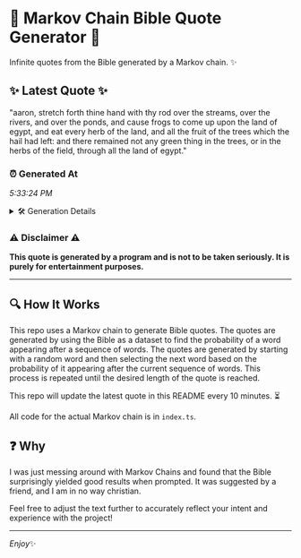 # 📖 Markov Chain Bible Quote Generator 📖

Infinite quotes from the Bible generated by a Markov chain. ✨

## ✨ Latest Quote ✨
"aaron, stretch forth thine hand with thy rod over the streams, over the rivers, and over the ponds, and cause frogs to come up upon the land of egypt, and eat every herb of the land, and all the fruit of the trees which the hail had left: and there remained not any green thing in the trees, or in the herbs of the field, through all the land of egypt."

### ⏰ Generated At
*5:33:24 PM*

<details>
    <summary>🛠️ Generation Details</summary>
    <p>
        <strong>🌱 Seed:</strong> aaron,<br>
        <strong>🔄 Iterations:</strong> 70<br>
        <strong>📜 Context History:</strong><br>[ aaron, ]: stretch<br>[ aaron,, stretch ]: forth<br>[ aaron,, stretch, forth ]: thine<br>[ aaron,, stretch, forth, thine ]: hand<br>[ aaron,, stretch, forth, thine, hand ]: with<br>[ aaron,, stretch, forth, thine, hand, with ]: thy<br>[ stretch, forth, thine, hand, with, thy ]: rod<br>[ forth, thine, hand, with, thy, rod ]: over<br>[ thine, hand, with, thy, rod, over ]: the<br>[ hand, with, thy, rod, over, the ]: streams,<br>[ with, thy, rod, over, the, streams, ]: over<br>[ thy, rod, over, the, streams,, over ]: the<br>[ rod, over, the, streams,, over, the ]: rivers,<br>[ over, the, streams,, over, the, rivers, ]: and<br>[ the, streams,, over, the, rivers,, and ]: over<br>[ streams,, over, the, rivers,, and, over ]: the<br>[ over, the, rivers,, and, over, the ]: ponds,<br>[ the, rivers,, and, over, the, ponds, ]: and<br>[ rivers,, and, over, the, ponds,, and ]: cause<br>[ and, over, the, ponds,, and, cause ]: frogs<br>[ over, the, ponds,, and, cause, frogs ]: to<br>[ the, ponds,, and, cause, frogs, to ]: come<br>[ ponds,, and, cause, frogs, to, come ]: up<br>[ and, cause, frogs, to, come, up ]: upon<br>[ cause, frogs, to, come, up, upon ]: the<br>[ frogs, to, come, up, upon, the ]: land<br>[ to, come, up, upon, the, land ]: of<br>[ come, up, upon, the, land, of ]: egypt,<br>[ up, upon, the, land, of, egypt, ]: and<br>[ upon, the, land, of, egypt,, and ]: eat<br>[ the, land, of, egypt,, and, eat ]: every<br>[ land, of, egypt,, and, eat, every ]: herb<br>[ of, egypt,, and, eat, every, herb ]: of<br>[ egypt,, and, eat, every, herb, of ]: the<br>[ and, eat, every, herb, of, the ]: land,<br>[ eat, every, herb, of, the, land, ]: and<br>[ every, herb, of, the, land,, and ]: all<br>[ herb, of, the, land,, and, all ]: the<br>[ of, the, land,, and, all, the ]: fruit<br>[ the, land,, and, all, the, fruit ]: of<br>[ land,, and, all, the, fruit, of ]: the<br>[ and, all, the, fruit, of, the ]: trees<br>[ all, the, fruit, of, the, trees ]: which<br>[ the, fruit, of, the, trees, which ]: the<br>[ fruit, of, the, trees, which, the ]: hail<br>[ of, the, trees, which, the, hail ]: had<br>[ the, trees, which, the, hail, had ]: left:<br>[ trees, which, the, hail, had, left: ]: and<br>[ which, the, hail, had, left:, and ]: there<br>[ the, hail, had, left:, and, there ]: remained<br>[ hail, had, left:, and, there, remained ]: not<br>[ had, left:, and, there, remained, not ]: any<br>[ left:, and, there, remained, not, any ]: green<br>[ and, there, remained, not, any, green ]: thing<br>[ there, remained, not, any, green, thing ]: in<br>[ remained, not, any, green, thing, in ]: the<br>[ not, any, green, thing, in, the ]: trees,<br>[ any, green, thing, in, the, trees, ]: or<br>[ green, thing, in, the, trees,, or ]: in<br>[ thing, in, the, trees,, or, in ]: the<br>[ in, the, trees,, or, in, the ]: herbs<br>[ the, trees,, or, in, the, herbs ]: of<br>[ trees,, or, in, the, herbs, of ]: the<br>[ or, in, the, herbs, of, the ]: field,<br>[ in, the, herbs, of, the, field, ]: through<br>[ the, herbs, of, the, field,, through ]: all<br>[ herbs, of, the, field,, through, all ]: the<br>[ of, the, field,, through, all, the ]: land<br>[ the, field,, through, all, the, land ]: of<br>[ field,, through, all, the, land, of ]: egypt.<br>
    </p>
</details>

### ⚠️ Disclaimer ⚠️
**This quote is generated by a program and is not to be taken seriously. It is purely for entertainment purposes.**

---

## 🔍 How It Works

This repo uses a Markov chain to generate Bible quotes. The quotes are generated by using the Bible as a dataset to find the probability of a word appearing after a sequence of words. The quotes are generated by starting with a random word and then selecting the next word based on the probability of it appearing after the current sequence of words. This process is repeated until the desired length of the quote is reached.

This repo will update the latest quote in this README every 10 minutes. ⏳

All code for the actual Markov chain is in `index.ts`.

## ❓ Why

I was just messing around with Markov Chains and found that the Bible surprisingly yielded good results when prompted. 
It was suggested by a friend, and I am in no way christian.

Feel free to adjust the text further to accurately reflect your intent and experience with the project!

---

*Enjoy*✨
